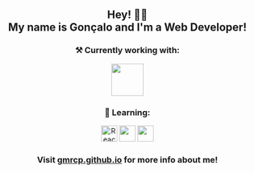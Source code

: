 <h2 align="center">Hey! 🙋‍♂️<br>My name is Gonçalo and I'm a Web Developer!</h2>

<h3 align="center">⚒ Currently working with:
<p align="center">
    <a href="https://rubyonrails.org/"><img height="64" width="64" src="https://api.iconify.design/simple-icons/rubyonrails.svg?color=white" /></a>
</p>
</h3>
  
<h3 align="center">📖 Learning:</h3>
<p align="center">
  <a alt="ReactJS" href="https://reactjs.org/"><img alt="ReactJS" height="32" width="32" src="https://api.iconify.design/akar-icons/react-fill.svg?color=white" /></a>
  <a href="https://docs.microsoft.com/en-us/dotnet/csharp/"><img height="32" width="32" src="https://api.iconify.design/teenyicons/c-sharp-solid.svg?color=white" /></a>
  <a href="https://unity.com/"><img height="32" width="32" src="https://api.iconify.design/bx/bxl-unity.svg?color=white" /></a>
</p> 

<h3 align="center">Visit <a href="https://gmrcp.github.io/">gmrcp.github.io</a> for more info about me!</h3>
